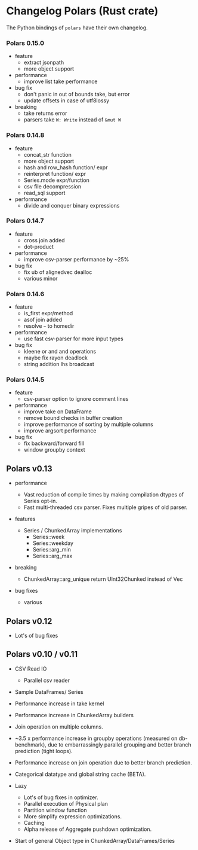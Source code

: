 # Changelog Polars (Rust crate)

The Python bindings of `polars` have their own changelog.

### Polars 0.15.0
* feature
  - extract jsonpath
  - more object support
* performance
  - improve list take performance
* bug fix
  - don't panic in out of bounds take, but error
  - update offsets in case of utf8lossy
* breaking
  - take returns error
  - parsers take `W: Write` instead of `&mut W`

### Polars 0.14.8
* feature
  - concat_str function
  - more object support
  - hash and row_hash function/ expr
  - reinterpret function/ expr
  - Series.mode expr/function
  - csv file decompression
  - read_sql support
* performance
  - divide and conquer binary expressions

### Polars 0.14.7
* feature
  - cross join added
  - dot-product
* performance
  - improve csv-parser performance by ~25%
* bug fix
  - fix ub of alignedvec dealloc
  - various minor

### Polars 0.14.6
* feature
  - is_first expr/method
  - asof join added
  - resolve `~` to homedir
* performance
  - use fast csv-parser for more input types
* bug fix
  - kleene or and and operations
  - maybe fix rayon deadlock
  - string addition lhs broadcast

### Polars 0.14.5
* feature
  - csv-parser option to ignore comment lines
* performance
  - improve take on DataFrame
  - remove bound checks in buffer creation
  - improve performance of sorting by multiple columns
  - improve argsort performance
* bug fix
  - fix backward/forward fill
  - window groupby context

## Polars v0.13

* performance
  - Vast reduction of compile times by making compilation dtypes of Series opt-in.
  - Fast multi-threaded csv parser. Fixes multiple gripes of old parser.
  
* features
  - Series / ChunkedArray implementations
    * Series::week
    * Series::weekday
    * Series::arg_min
    * Series::arg_max

* breaking
  - ChunkedArray::arg_unique return UInt32Chunked instead of Vec<u32>
  
* bug fixes
  - various

## Polars v0.12
* Lot's of bug fixes

## Polars v0.10 / v0.11

* CSV Read IO
    - Parallel csv reader
* Sample DataFrames/ Series
* Performance increase in take kernel
* Performance increase in ChunkedArray builders
* Join operation on multiple columns.
* ~3.5 x performance increase in groupby operations (measured on db-benchmark),
  due to embarrassingly parallel grouping and better branch prediction (tight loops).
* Performance increase on join operation due to better branch prediction.
* Categorical datatype and global string cache (BETA).

* Lazy
    - Lot's of bug fixes in optimizer.
    - Parallel execution of Physical plan
    - Partition window function
    - More simplify expression optimizations.
    - Caching
    - Alpha release of Aggregate pushdown optimization.
* Start of general Object type in ChunkedArray/DataFrames/Series
